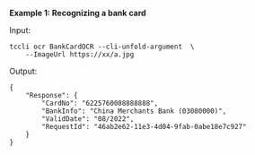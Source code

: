 **Example 1: Recognizing a bank card**



Input: 

```
tccli ocr BankCardOCR --cli-unfold-argument  \
    --ImageUrl https://xx/a.jpg
```

Output: 
```
{
    "Response": {
        "CardNo": "6225760088888888",
        "BankInfo": "China Merchants Bank (03080000)",
        "ValidDate": "08/2022",
        "RequestId": "46ab2e62-11e3-4d04-9fab-0abe18e7c927"
    }
}
```

